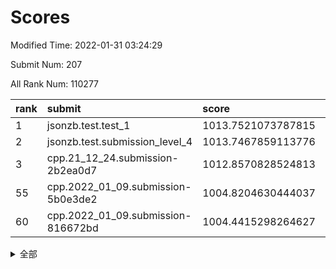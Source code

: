 # Scores

Modified Time: 2022-01-31 03:24:29

Submit Num: 207

All Rank Num: 110277

| rank |               submit               |       score        |       sigma        | pk_num |
| :--- | :--------------------------------- | :----------------- | :----------------- | :----- |
| 1    | jsonzb.test.test_1                 | 1013.7521073787815 | 0.8141924931371105 | 2131   |
| 2    | jsonzb.test.submission_level_4     | 1013.7467859113776 | 0.8010757054888826 | 2133   |
| 3    | cpp.21_12_24.submission-2b2ea0d7   | 1012.8570828524813 | 0.7930520489815415 | 2129   |
| 55   | cpp.2022_01_09.submission-5b0e3de2 | 1004.8204630444037 | 0.7175265427441058 | 2130   |
| 60   | cpp.2022_01_09.submission-816672bd | 1004.4415298264627 | 0.7283127205655135 | 2132   |


<details>
<summary>全部</summary>

| rank |                 submit                 |       score        |       sigma        | pk_num |
| :--- | :------------------------------------- | :----------------- | :----------------- | :----- |
| 1    | jsonzb.test.test_1                     | 1013.7521073787815 | 0.8141924931371105 | 2131   |
| 2    | jsonzb.test.submission_level_4         | 1013.7467859113776 | 0.8010757054888826 | 2133   |
| 3    | cpp.21_12_24.submission-2b2ea0d7       | 1012.8570828524813 | 0.7930520489815415 | 2129   |
| 4    | gobigger.level_3.submission_level_3_5  | 1011.9149459835934 | 0.8027053205091882 | 2128   |
| 5    | gobigger.level_3.submission_level_3_45 | 1011.597166036903  | 0.7741501214222813 | 2136   |
| 6    | gobigger.level_3.submission_level_3_10 | 1011.3316226343428 | 0.7666656323234062 | 2130   |
| 7    | gobigger.level_3.submission_level_3_28 | 1011.1183787619315 | 0.7989214780672459 | 2132   |
| 8    | gobigger.level_3.submission_level_3_22 | 1011.0275753442728 | 0.7665600621089823 | 2126   |
| 9    | gobigger.level_3.submission_level_3_39 | 1010.9396135489842 | 0.7674022999204163 | 2130   |
| 10   | gobigger.level_3.submission_level_3_24 | 1010.9245576778966 | 0.7640060164030179 | 2130   |
| 11   | gobigger.level_3.submission_level_3_20 | 1010.8115669044955 | 0.7741328641954994 | 2130   |
| 12   | gobigger.level_3.submission_level_3_0  | 1010.7915524896861 | 0.7832894256283541 | 2135   |
| 13   | gobigger.level_3.submission_level_3_17 | 1010.7577011050246 | 0.7550930542314014 | 2134   |
| 14   | gobigger.level_3.submission_level_3_44 | 1010.5675020456823 | 0.7677781495245327 | 2133   |
| 15   | gobigger.level_3.submission_level_3_11 | 1010.551861184433  | 0.7462254529710846 | 2132   |
| 16   | gobigger.level_3.submission_level_3_38 | 1010.5006720678509 | 0.7669709496230326 | 2134   |
| 17   | gobigger.level_3.submission_level_3_32 | 1010.4943184400812 | 0.7771328614724528 | 2123   |
| 18   | gobigger.level_3.submission_level_3_3  | 1010.3098321932786 | 0.7481560407290961 | 2128   |
| 19   | gobigger.level_3.submission_level_3_8  | 1010.274803497524  | 0.7807913524578122 | 2133   |
| 20   | gobigger.level_3.submission_level_3_27 | 1010.1949959033499 | 0.746326998520641  | 2130   |
| 21   | gobigger.level_3.submission_level_3_12 | 1010.1795153159895 | 0.7638662450264287 | 2134   |
| 22   | gobigger.level_3.submission_level_3_41 | 1010.1661343226627 | 0.764376850504906  | 2130   |
| 23   | gobigger.level_3.submission_level_3_23 | 1010.106083256824  | 0.7519541681310908 | 2132   |
| 24   | gobigger.level_3.submission_level_3_6  | 1010.0786003532636 | 0.7476326920792298 | 2132   |
| 25   | gobigger.level_3.submission_level_3_15 | 1010.0698824847483 | 0.7460323095125703 | 2132   |
| 26   | gobigger.level_3.submission_level_3_30 | 1010.0415680534084 | 0.7650868845776986 | 2127   |
| 27   | gobigger.level_3.submission_level_3_40 | 1009.9393033971716 | 0.7319213081548479 | 2132   |
| 28   | gobigger.level_3.submission_level_3_26 | 1009.8345861131718 | 0.7463312138958955 | 2134   |
| 29   | gobigger.level_3.submission_level_3_46 | 1009.8345665692203 | 0.7484847085890194 | 2130   |
| 30   | gobigger.level_3.submission_level_3_16 | 1009.8066347860145 | 0.7335681536236461 | 2131   |
| 31   | gobigger.level_3.submission_level_3_48 | 1009.7001814039257 | 0.7581283879608475 | 2131   |
| 32   | gobigger.level_3.submission_level_3_34 | 1009.6942268471673 | 0.7614500267433135 | 2131   |
| 33   | gobigger.level_3.submission_level_3_19 | 1009.6809281666436 | 0.7277968170244234 | 2126   |
| 34   | gobigger.level_3.submission_level_3_33 | 1009.6612426977831 | 0.7411049837291859 | 2133   |
| 35   | gobigger.level_3.submission_level_3_35 | 1009.5700998107316 | 0.7664726215873603 | 2132   |
| 36   | gobigger.level_3.submission_level_3_14 | 1009.5684893571394 | 0.7644699165340478 | 2130   |
| 37   | gobigger.level_3.submission_level_3_13 | 1009.4284064461323 | 0.7429066084505741 | 2131   |
| 38   | gobigger.level_3.submission_level_3_7  | 1009.4115588477202 | 0.7382603483707095 | 2132   |
| 39   | gobigger.level_3.submission_level_3_36 | 1009.4052229551779 | 0.7818635428724424 | 2133   |
| 40   | gobigger.level_3.submission_level_3_18 | 1009.2372937180459 | 0.7413727468050161 | 2131   |
| 41   | gobigger.level_3.submission_level_3_43 | 1009.1724534875527 | 0.7454390855152442 | 2129   |
| 42   | gobigger.level_3.submission_level_3_29 | 1009.1694252264671 | 0.7624001461538856 | 2124   |
| 43   | gobigger.level_3.submission_level_3_49 | 1009.1263942599317 | 0.757322648496502  | 2124   |
| 44   | gobigger.level_3.submission_level_3_25 | 1008.9877069246326 | 0.7420692223194194 | 2131   |
| 45   | gobigger.level_3.submission_level_3_9  | 1008.909436873419  | 0.7575963630138128 | 2135   |
| 46   | gobigger.level_3.submission_level_3_2  | 1008.8390441762435 | 0.7403459846636068 | 2128   |
| 47   | gobigger.level_3.submission_level_3_1  | 1008.6603621461636 | 0.7462063979330722 | 2132   |
| 48   | gobigger.level_3.submission_level_3_42 | 1008.4611271968461 | 0.7422408611376026 | 2128   |
| 49   | gobigger.level_3.submission_level_3_37 | 1008.2490937675369 | 0.7426020726177505 | 2136   |
| 50   | gobigger.level_3.submission_level_3_21 | 1008.0509430528479 | 0.7423449440741138 | 2128   |
| 51   | gobigger.level_3.submission_level_3_31 | 1008.0421778068275 | 0.7339683687571394 | 2130   |
| 52   | gobigger.level_3.submission_level_3_4  | 1007.7160144674256 | 0.749079351290409  | 2129   |
| 53   | gobigger.level_3.submission_level_3_47 | 1007.488992189162  | 0.7584657087443061 | 2128   |
| 54   | gobigger.level_1.submission_level_1_34 | 1006.2043602960318 | 0.7411552393829315 | 2129   |
| 55   | cpp.2022_01_09.submission-5b0e3de2     | 1004.8204630444037 | 0.7175265427441058 | 2130   |
| 56   | gobigger.level_1.submission_level_1_47 | 1004.7552093988662 | 0.7134837062617092 | 2133   |
| 57   | gobigger.level_1.submission_level_1_27 | 1004.6570907170319 | 0.7266265413446257 | 2133   |
| 58   | gobigger.level_1.submission_level_1_42 | 1004.5055137115687 | 0.7153489369271286 | 2136   |
| 59   | gobigger.level_1.submission_level_1_16 | 1004.4567653357662 | 0.722787073585478  | 2130   |
| 60   | cpp.2022_01_09.submission-816672bd     | 1004.4415298264627 | 0.7283127205655135 | 2132   |
| 61   | gobigger.level_1.submission_level_1_49 | 1004.1838946310544 | 0.7247064103413806 | 2135   |
| 62   | gobigger.level_1.submission_level_1_5  | 1004.0525222647099 | 0.706796435111203  | 2140   |
| 63   | gobigger.level_1.submission_level_1_44 | 1004.0307745736833 | 0.7131108449743335 | 2128   |
| 64   | gobigger.level_1.submission_level_1_26 | 1003.9337895857478 | 0.7243681732708872 | 2129   |
| 65   | gobigger.level_1.submission_level_1_6  | 1003.900635934061  | 0.7114054072372448 | 2131   |
| 66   | gobigger.level_1.submission_level_1_30 | 1003.8830593938703 | 0.7148121118008812 | 2129   |
| 67   | gobigger.level_1.submission_level_1_39 | 1003.8816008393009 | 0.7148670397828004 | 2127   |
| 68   | gobigger.level_1.submission_level_1_38 | 1003.8752553467557 | 0.7097908111271127 | 2131   |
| 69   | gobigger.level_1.submission_level_1_41 | 1003.8506825329652 | 0.7196109322616268 | 2135   |
| 70   | gobigger.level_1.submission_level_1_40 | 1003.6906359062697 | 0.7078921852181902 | 2135   |
| 71   | gobigger.level_1.submission_level_1_14 | 1003.6681814850566 | 0.7267018742420803 | 2133   |
| 72   | gobigger.level_1.submission_level_1_17 | 1003.5018776080615 | 0.7321833494064622 | 2134   |
| 73   | gobigger.level_1.submission_level_1_1  | 1003.4982779754803 | 0.7241559321540213 | 2127   |
| 74   | gobigger.level_1.submission_level_1_31 | 1003.4977195157717 | 0.7115611434640354 | 2129   |
| 75   | gobigger.level_1.submission_level_1_43 | 1003.4928093264434 | 0.71628290456364   | 2130   |
| 76   | gobigger.level_1.submission_level_1_8  | 1003.4842637491182 | 0.7068733289193145 | 2135   |
| 77   | gobigger.level_1.submission_level_1_0  | 1003.4558196930564 | 0.712358030150475  | 2132   |
| 78   | gobigger.level_1.submission_level_1_35 | 1003.4278176804962 | 0.7110237230767679 | 2129   |
| 79   | gobigger.level_1.submission_level_1_45 | 1003.400801210725  | 0.7000150944978455 | 2133   |
| 80   | gobigger.level_1.submission_level_1_2  | 1003.3694418221118 | 0.7223139023066087 | 2131   |
| 81   | gobigger.level_1.submission_level_1_48 | 1003.2615913107791 | 0.6975650041771634 | 2137   |
| 82   | gobigger.level_1.submission_level_1_46 | 1003.1686612410803 | 0.7230266926394618 | 2132   |
| 83   | gobigger.level_1.submission_level_1_21 | 1003.161943848884  | 0.7121991615714529 | 2131   |
| 84   | gobigger.level_1.submission_level_1_4  | 1003.1453483435106 | 0.7176222745318979 | 2130   |
| 85   | gobigger.level_1.submission_level_1_18 | 1003.0856202976448 | 0.7181596366678401 | 2137   |
| 86   | gobigger.level_1.submission_level_1_7  | 1003.0759169006097 | 0.7314195287878296 | 2133   |
| 87   | gobigger.level_1.submission_level_1_24 | 1003.0689909687345 | 0.7102837528687244 | 2131   |
| 88   | gobigger.level_1.submission_level_1_19 | 1003.0625589758166 | 0.7123581228786879 | 2129   |
| 89   | gobigger.level_1.submission_level_1_11 | 1003.0274902923802 | 0.7118165596014759 | 2129   |
| 90   | gobigger.level_1.submission_level_1_32 | 1002.9166259738637 | 0.7104292704876852 | 2133   |
| 91   | gobigger.level_1.submission_level_1_23 | 1002.8551892578986 | 0.7207009977682078 | 2136   |
| 92   | gobigger.level_1.submission_level_1_25 | 1002.8327378677504 | 0.715290721123926  | 2126   |
| 93   | gobigger.level_1.submission_level_1_13 | 1002.8127464315785 | 0.7074575817036513 | 2137   |
| 94   | gobigger.level_1.submission_level_1_36 | 1002.742424340013  | 0.7157904765243362 | 2133   |
| 95   | gobigger.level_1.submission_level_1_15 | 1002.7276873575029 | 0.7174190919489195 | 2128   |
| 96   | gobigger.level_1.submission_level_1_33 | 1002.7140552235004 | 0.7128189230207868 | 2129   |
| 97   | gobigger.level_1.submission_level_1_28 | 1002.6604938388041 | 0.7063690614147867 | 2127   |
| 98   | gobigger.level_1.submission_level_1_12 | 1002.6395835484034 | 0.7127034089788196 | 2136   |
| 99   | gobigger.level_1.submission_level_1_3  | 1002.6242372587603 | 0.7137366051604558 | 2127   |
| 100  | gobigger.level_1.submission_level_1_9  | 1002.3918921327321 | 0.7057983122334143 | 2123   |
| 101  | gobigger.level_1.submission_level_1_37 | 1002.3201206138737 | 0.7086796301943917 | 2130   |
| 102  | gobigger.level_1.submission_level_1_22 | 1002.3098520560004 | 0.7232624775477555 | 2129   |
| 103  | gobigger.level_1.submission_level_1_20 | 1002.1774107810951 | 0.7069299180989196 | 2133   |
| 104  | gobigger.level_1.submission_level_1_10 | 1001.9830028991854 | 0.7128743991036421 | 2134   |
| 105  | gobigger.level_1.submission_level_1_29 | 1001.5781182138409 | 0.7151580839312153 | 2131   |
| 106  | gobigger.random.submission_random_19   | 997.3614871509964  | 0.7085974353967488 | 2129   |
| 107  | gobigger.random.submission_random_11   | 997.3603325603439  | 0.705620690952721  | 2125   |
| 108  | gobigger.random.submission_random_8    | 997.2141955740268  | 0.7113406188360565 | 2134   |
| 109  | gobigger.random.submission_random_48   | 997.1244288892673  | 0.7063454950478169 | 2125   |
| 110  | gobigger.random.submission_random_12   | 997.0624392188525  | 0.7073456329985645 | 2132   |
| 111  | gobigger.random.submission_random_20   | 997.0039778414065  | 0.7083316257271545 | 2133   |
| 112  | gobigger.random.submission_random_28   | 996.9702125827403  | 0.7090162599511518 | 2127   |
| 113  | gobigger.random.submission_random_37   | 996.7929741910195  | 0.7087079541312422 | 2129   |
| 114  | gobigger.random.submission_random_38   | 996.5455811616582  | 0.7137077623164261 | 2130   |
| 115  | gobigger.random.submission_random_24   | 996.5401969434012  | 0.7197616751460924 | 2133   |
| 116  | gobigger.random.submission_random_45   | 996.4998076591727  | 0.7203658844039937 | 2130   |
| 117  | gobigger.random.submission_random_41   | 996.3500091947984  | 0.7056790395897456 | 2134   |
| 118  | gobigger.random.submission_random_27   | 996.2921017633506  | 0.7164346684070079 | 2131   |
| 119  | gobigger.random.submission_random_2    | 996.2169525780422  | 0.7077071518526694 | 2135   |
| 120  | gobigger.random.submission_random_23   | 996.1269608083087  | 0.6966392964861644 | 2128   |
| 121  | gobigger.random.submission_random_44   | 996.076592238123   | 0.7253290597537311 | 2132   |
| 122  | gobigger.random.submission_random_17   | 996.0575569513937  | 0.7172410501754019 | 2126   |
| 123  | gobigger.random.submission_random_42   | 996.0470587889643  | 0.7242117140705301 | 2130   |
| 124  | gobigger.random.submission_random_36   | 996.0187628564613  | 0.7162448897213973 | 2124   |
| 125  | gobigger.random.submission_random_40   | 995.9810582374771  | 0.7148041746924254 | 2124   |
| 126  | gobigger.random.submission_random_4    | 995.8991626481529  | 0.712557700251969  | 2131   |
| 127  | gobigger.random.submission_random_35   | 995.8762175203476  | 0.7238631894451696 | 2128   |
| 128  | gobigger.random.submission_random_3    | 995.8242410376546  | 0.7178302773282018 | 2137   |
| 129  | gobigger.random.submission_random_22   | 995.8240318952463  | 0.7057321657598564 | 2132   |
| 130  | gobigger.random.submission_random_31   | 995.802584702766   | 0.7036930869322016 | 2135   |
| 131  | gobigger.random.submission_random_43   | 995.7150102959081  | 0.7175319814746178 | 2132   |
| 132  | gobigger.random.submission_random_47   | 995.7075737114426  | 0.7077102748641494 | 2132   |
| 133  | gobigger.random.submission_random_46   | 995.6890556205852  | 0.7125812942765729 | 2130   |
| 134  | gobigger.random.submission_random_18   | 995.6888519821049  | 0.7075759280375652 | 2132   |
| 135  | gobigger.random.submission_random_7    | 995.6659035387925  | 0.7126792799332615 | 2135   |
| 136  | gobigger.random.submission_random_33   | 995.6294241784678  | 0.7043857954832332 | 2138   |
| 137  | gobigger.random.submission_random_49   | 995.5161204141815  | 0.71225966416961   | 2130   |
| 138  | gobigger.random.submission_random_21   | 995.5081375269705  | 0.7018406979598873 | 2132   |
| 139  | gobigger.random.submission_random_25   | 995.4477837604204  | 0.7118336096662422 | 2130   |
| 140  | gobigger.random.submission_random_29   | 995.4458889302775  | 0.7105765987304253 | 2132   |
| 141  | gobigger.random.submission_random_5    | 995.4205615113859  | 0.702199240492108  | 2130   |
| 142  | gobigger.random.submission_random_32   | 995.3673708647284  | 0.7028120345869767 | 2135   |
| 143  | gobigger.random.submission_random_16   | 995.3302768230756  | 0.7151919509047818 | 2127   |
| 144  | gobigger.random.submission_random_14   | 995.2935573573163  | 0.7109443098885517 | 2130   |
| 145  | gobigger.random.submission_random_34   | 995.2648374152914  | 0.7213289219486474 | 2131   |
| 146  | gobigger.random.submission_random_6    | 995.2560771625647  | 0.7235405109562566 | 2129   |
| 147  | gobigger.random.submission_random_9    | 995.2190331218233  | 0.7038948501600524 | 2130   |
| 148  | gobigger.random.submission_random_26   | 995.1463684233662  | 0.7018846959802063 | 2132   |
| 149  | gobigger.random.submission_random_10   | 995.0863526735017  | 0.705464589674972  | 2134   |
| 150  | gobigger.random.submission_random_15   | 994.8769517939353  | 0.7210079097197202 | 2130   |
| 151  | gobigger.random.submission_random_0    | 994.799789164735   | 0.7223333500425979 | 2131   |
| 152  | gobigger.random.submission_random_1    | 994.6605785509815  | 0.7131092922354345 | 2128   |
| 153  | gobigger.random.submission_random_30   | 994.3711331593504  | 0.7088976437720765 | 2129   |
| 154  | gobigger.random.submission_random_39   | 994.3563956960279  | 0.7170740874440967 | 2134   |
| 155  | gobigger.random.submission_random_13   | 994.1737551576786  | 0.7235154009807563 | 2132   |
| 156  | gobigger.level_2.submission_level_2_44 | 993.8733673252945  | 0.7114127898137121 | 2132   |
| 157  | gobigger.level_2.submission_level_2_2  | 993.8556487772054  | 0.744953839559862  | 2131   |
| 158  | gobigger.level_2.submission_level_2_16 | 993.3982586541636  | 0.7151884937619911 | 2128   |
| 159  | gobigger.level_2.submission_level_2_35 | 993.3692803807451  | 0.7338405925254321 | 2133   |
| 160  | gobigger.level_2.submission_level_2_37 | 993.2256012282579  | 0.730554417279276  | 2130   |
| 161  | gobigger.level_2.submission_level_2_45 | 993.179883771281   | 0.7364368229582536 | 2129   |
| 162  | gobigger.level_2.submission_level_2_15 | 993.1356494757132  | 0.7412514424489339 | 2129   |
| 163  | gobigger.level_2.submission_level_2_25 | 992.9367221758044  | 0.7330360503670882 | 2133   |
| 164  | gobigger.level_2.submission_level_2_21 | 992.8724091725932  | 0.7348084601682595 | 2127   |
| 165  | gobigger.level_2.submission_level_2_5  | 992.859295643877   | 0.7320331969749542 | 2134   |
| 166  | gobigger.level_2.submission_level_2_3  | 992.8508732893251  | 0.7449981613525053 | 2131   |
| 167  | gobigger.level_2.submission_level_2_42 | 992.82298534498    | 0.7280486879079175 | 2132   |
| 168  | gobigger.level_2.submission_level_2_11 | 992.7188037056463  | 0.7352410762851421 | 2132   |
| 169  | gobigger.level_2.submission_level_2_49 | 992.7169410825832  | 0.7363521839756185 | 2129   |
| 170  | gobigger.level_2.submission_level_2_10 | 992.6737496457748  | 0.7272598589988001 | 2134   |
| 171  | gobigger.level_2.submission_level_2_38 | 992.6319275321817  | 0.7314192592486651 | 2132   |
| 172  | gobigger.level_2.submission_level_2_13 | 992.5530292293904  | 0.7563655286840654 | 2132   |
| 173  | gobigger.level_2.submission_level_2_30 | 992.4867092473202  | 0.7348875969151916 | 2129   |
| 174  | gobigger.level_2.submission_level_2_33 | 992.4585810114623  | 0.7290219833800176 | 2127   |
| 175  | gobigger.level_2.submission_level_2_28 | 992.4437244601311  | 0.7428123996737127 | 2136   |
| 176  | gobigger.level_2.submission_level_2_9  | 992.3558807345249  | 0.7369311401269498 | 2129   |
| 177  | gobigger.level_2.submission_level_2_31 | 992.2374833990941  | 0.7514243764681069 | 2128   |
| 178  | gobigger.level_2.submission_level_2_24 | 992.1992096275741  | 0.7256244662191412 | 2131   |
| 179  | gobigger.level_2.submission_level_2_34 | 992.174327328584   | 0.732448091681176  | 2132   |
| 180  | gobigger.level_2.submission_level_2_22 | 992.0672646223543  | 0.7525348879550205 | 2124   |
| 181  | gobigger.level_2.submission_level_2_12 | 992.023580869976   | 0.7259466412620894 | 2133   |
| 182  | gobigger.level_2.submission_level_2_6  | 991.9815891222736  | 0.7398663680753326 | 2135   |
| 183  | gobigger.level_2.submission_level_2_46 | 991.8559946587211  | 0.7481910039932744 | 2131   |
| 184  | gobigger.level_2.submission_level_2_17 | 991.7685503000528  | 0.7366689016772004 | 2130   |
| 185  | gobigger.level_2.submission_level_2_19 | 991.6618602093056  | 0.7499635877282194 | 2132   |
| 186  | gobigger.level_2.submission_level_2_48 | 991.5977558797209  | 0.7533969765591889 | 2128   |
| 187  | gobigger.level_2.submission_level_2_26 | 991.5813670581542  | 0.744187862881077  | 2131   |
| 188  | gobigger.level_2.submission_level_2_40 | 991.5486764392241  | 0.7665585272608182 | 2127   |
| 189  | gobigger.level_2.submission_level_2_32 | 991.5026340581271  | 0.7663606380531794 | 2129   |
| 190  | gobigger.level_2.submission_level_2_39 | 991.4826947036734  | 0.7633564881515023 | 2133   |
| 191  | gobigger.level_2.submission_level_2_1  | 991.4489564348245  | 0.7500337076967707 | 2134   |
| 192  | gobigger.level_2.submission_level_2_47 | 991.4252982343897  | 0.7555858159284876 | 2131   |
| 193  | gobigger.level_2.submission_level_2_18 | 991.3906721633081  | 0.7655422282380565 | 2131   |
| 194  | gobigger.level_2.submission_level_2_7  | 991.3323305566897  | 0.7538979822087344 | 2134   |
| 195  | gobigger.level_2.submission_level_2_29 | 991.2963041480447  | 0.7498270026196442 | 2131   |
| 196  | gobigger.level_2.submission_level_2_43 | 991.1745581545301  | 0.7629082362522299 | 2131   |
| 197  | gobigger.level_2.submission_level_2_0  | 991.1232718917614  | 0.748153020148886  | 2131   |
| 198  | gobigger.level_2.submission_level_2_36 | 991.0439521388282  | 0.7624449721950847 | 2136   |
| 199  | gobigger.level_2.submission_level_2_41 | 990.9625690125612  | 0.762655612907005  | 2138   |
| 200  | gobigger.level_2.submission_level_2_4  | 990.8632990052909  | 0.7561968537378355 | 2125   |
| 201  | gobigger.level_2.submission_level_2_23 | 990.7721550355204  | 0.7629425808718181 | 2131   |
| 202  | gobigger.level_2.submission_level_2_20 | 990.741189578732   | 0.7543228103528425 | 2138   |
| 203  | gobigger.level_2.submission_level_2_27 | 990.6896200040305  | 0.7777199795336046 | 2131   |
| 204  | gobigger.level_2.submission_level_2_8  | 990.458313635396   | 0.7741086006251743 | 2130   |
| 205  | gobigger.level_2.submission_level_2_14 | 990.2456753072398  | 0.7589381267971803 | 2131   |
| 206  | gobigger.none.submission_none_1        | 979.3848446525529  | 1.2150029944030774 | 2123   |
| 207  | gobigger.none.submission_none_0        | 977.9396824790352  | 1.2559385025573853 | 2133   |

</details>